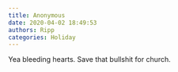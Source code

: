 ```yaml
---
title: Anonymous
date: 2020-04-02 18:49:53
authors: Ripp
categories: Holiday
---
```


 Yea bleeding hearts.  Save that bullshit for church.
